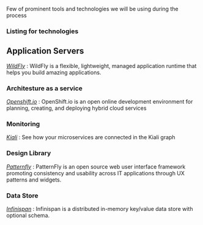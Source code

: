 Few of prominent tools and technologies we will be using during the process 

### Listing for technologies 

## Application Servers

[_WildFly_](http://wildfly.org/) : WildFly is a flexible, lightweight, managed application runtime that helps you build amazing applications.

### Architesture as a service

[_Openshift.io_](https://openshift.io/) : OpenShift.io is an open online development environment for planning, creating, and deploying hybrid cloud services

### Monitoring 
[_Kiali_](http://www.kiali.io/) : See how your microservices are connected in the Kiali graph

### Design Library

[_Patternfly_](https://www.patternfly.or) : PatternFly is an open source web user interface framework promoting consistency and usability across IT applications through UX patterns and widgets.

### Data Store

[_Infinispan_](http://infinispan.org/) : Infinispan is a distributed in-memory key/value data store with optional schema.
